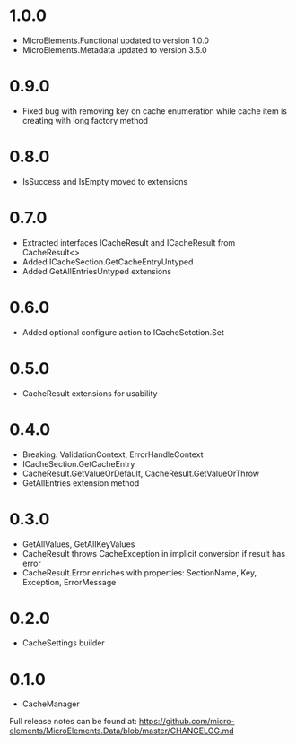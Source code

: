 # 1.0.0
- MicroElements.Functional updated to version 1.0.0
- MicroElements.Metadata updated to version 3.5.0

# 0.9.0
- Fixed bug with removing key on cache enumeration while cache item is creating with long factory method

# 0.8.0
- IsSuccess and IsEmpty moved to extensions

# 0.7.0
- Extracted interfaces ICacheResult and ICacheResult<T> from CacheResult<>
- Added ICacheSection.GetCacheEntryUntyped
- Added GetAllEntriesUntyped extensions

# 0.6.0
- Added optional configure action to ICacheSetction.Set

# 0.5.0
- CacheResult extensions for usability

# 0.4.0
- Breaking: ValidationContext, ErrorHandleContext
- ICacheSection.GetCacheEntry
- CacheResult.GetValueOrDefault, CacheResult.GetValueOrThrow
- GetAllEntries extension method

# 0.3.0
- GetAllValues, GetAllKeyValues
- CacheResult throws CacheException in implicit conversion if result has error
- CacheResult.Error enriches with properties: SectionName, Key, Exception, ErrorMessage

# 0.2.0
- CacheSettings builder

# 0.1.0
- CacheManager

Full release notes can be found at: https://github.com/micro-elements/MicroElements.Data/blob/master/CHANGELOG.md
